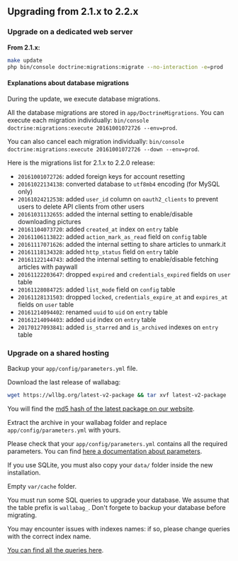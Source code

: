 ## Upgrading from 2.1.x to 2.2.x

### Upgrade on a dedicated web server

**From 2.1.x:**

```bash
make update
php bin/console doctrine:migrations:migrate --no-interaction -e=prod
```

#### Explanations about database migrations

During the update, we execute database migrations.

All the database migrations are stored in `app/DoctrineMigrations`. You
can execute each migration individually:
`bin/console doctrine:migrations:execute 20161001072726 --env=prod`.

You can also cancel each migration individually:
`bin/console doctrine:migrations:execute 20161001072726 --down --env=prod`.

Here is the migrations list for 2.1.x to 2.2.0 release:

-   `20161001072726`: added foreign keys for account resetting
-   `20161022134138`: converted database to `utf8mb4` encoding (for
    MySQL only)
-   `20161024212538`: added `user_id` column on `oauth2_clients` to
    prevent users to delete API clients from other users
-   `20161031132655`: added the internal setting to enable/disable
    downloading pictures
-   `20161104073720`: added `created_at` index on `entry` table
-   `20161106113822`: added `action_mark_as_read` field on `config`
    table
-   `20161117071626`: added the internal setting to share articles to
    unmark.it
-   `20161118134328`: added `http_status` field on `entry` table
-   `20161122144743`: added the internal setting to enable/disable
    fetching articles with paywall
-   `20161122203647`: dropped `expired` and `credentials_expired` fields
    on `user` table
-   `20161128084725`: added `list_mode` field on `config` table
-   `20161128131503`: dropped `locked`, `credentials_expire_at` and
    `expires_at` fields on `user` table
-   `20161214094402`: renamed `uuid` to `uid` on `entry` table
-   `20161214094403`: added `uid` index on `entry` table
-   `20170127093841`: added `is_starred` and `is_archived` indexes on
    `entry` table

### Upgrade on a shared hosting

Backup your `app/config/parameters.yml` file.

Download the last release of wallabag:

```bash
wget https://wllbg.org/latest-v2-package && tar xvf latest-v2-package
```

You will find the [md5 hash of the latest package on our
website](https://static.wallabag.org/releases/).

Extract the archive in your wallabag folder and replace
`app/config/parameters.yml` with yours.

Please check that your `app/config/parameters.yml` contains all the
required parameters. You can find [here a documentation about
parameters](./parameters.md).

If you use SQLite, you must also copy your `data/` folder inside the new
installation.

Empty `var/cache` folder.

You must run some SQL queries to upgrade your database. We assume that the table prefix is `wallabag_`. Don't forgete to backup your database before migrating.

You may encounter issues with indexes names: if so, please change queries with the correct index name.

[You can find all the queries here](query-upgrade-21-22.md).
